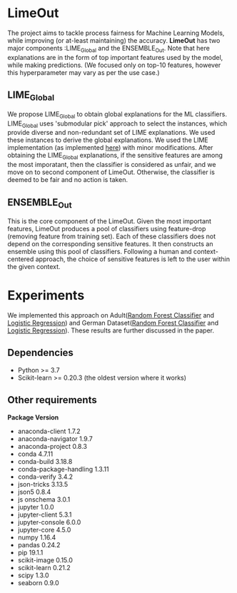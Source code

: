 # LimeOut
The project aims to tackle process fairness for Machine Learning Models, while improving (or at-least maintaining) the accuracy.
**LimeOut** has two major components :LIME<sub>Global</sub> and the ENSEMBLE<sub>Out</sub>.
Note that here explanations are in the form of top important features used by the model, while making predictions. (We focused
only on top-10 features, however this hyperparameter may vary as per the use case.)

## LIME<sub>Global</sub>
We propose LIME<sub>Global</sub> to obtain global explanations for the ML classifiers. LIME<sub>Global</sub> uses 'submodular pick' approach to select the instances, which provide diverse and non-redundant set of LIME explanations. We used these instances to derive the global explanations. We used the LIME implementation (as implemented [here](https://github.com/marcotcr/lime/)) with minor modifications. 
After obtaining the LIME<sub>Global</sub> explanations, if the sensitive features are among the most imporatant, then the 
classifier is considered as unfair, and we move on to second component of LimeOut. Otherwise, the classifier is deemed to be 
fair and no action is taken.

## ENSEMBLE<sub>Out</sub>
This is the core component of the LimeOut. Given the most important features, LimeOut produces a pool of classifiers using 
feature-drop (removing feature from training set). Each of these classifiers does not depend on the corresponding sensitive 
features. It then constructs an ensemble using this pool of classifiers. Following a human and context-centered approach, the 
choice of sensitive features is left to the user within the given context. 

# Experiments
We implemented this approach on Adult([Random Forest Classifier](https://github.com/vaishnavi026/LimeOut/blob/master/Adult_Random_Forest.ipynb)
and [Logistic Regression](https://github.com/vaishnavi026/LimeOut/blob/master/Adult_Logistic_Regression.ipynb)) and 
German Dataset([Random Forest Classifier](https://github.com/vaishnavi026/LimeOut/blob/master/German_Random_Forest.ipynb) and 
[Logistic Regression](https://github.com/vaishnavi026/LimeOut/blob/master/German_Logistic_Regression.ipynb)). These results are
further discussed in the paper.

## Dependencies
* Python >= 3.7
* Scikit-learn >= 0.20.3 (the oldest version where it works)

## Other requirements 
**Package Version**
* anaconda-client                    1.7.2
* anaconda-navigator                 1.9.7
* anaconda-project                   0.8.3
* conda                              4.7.11
* conda-build                        3.18.8
* conda-package-handling             1.3.11
* conda-verify                       3.4.2
* json-tricks                        3.13.5
* json5                              0.8.4
* js onschema                         3.0.1
* jupyter                            1.0.0
* jupyter-client                     5.3.1
* jupyter-console                    6.0.0
* jupyter-core                       4.5.0
* numpy                              1.16.4
* pandas                             0.24.2
* pip                                19.1.1
* scikit-image                       0.15.0
* scikit-learn                       0.21.2
* scipy                              1.3.0
* seaborn                            0.9.0

